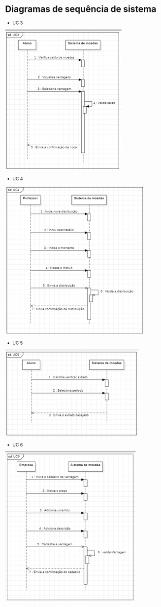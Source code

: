 # Diagramas de sequência de sistema

* UC 3

![](./imagens/sequencia_de_sistema/diagrama-de-sequenciaSIS-UC3.png)

* UC 4

![](./imagens/sequencia_de_sistema/diagrama-de-sequenciaSIS-UC4.png)

* UC 5

![](./imagens/sequencia_de_sistema/diagrama-de-sequenciaSIS-UC5.png)

* UC 6

![](./imagens/sequencia_de_sistema/diagrama-de-sequenciaSIS-UC6.png)
